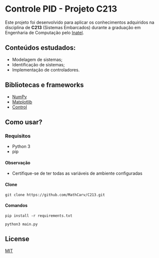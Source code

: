 # Controle PID - Projeto C213

Este projeto foi desenvolvido para aplicar os conhecimentos adquiridos na disciplina de **C213** (Sistemas Embarcados) durante a graduação em Engenharia de Computação pelo [Inatel](https://inatel.br/home/).

## Conteúdos estudados:
* Modelagem de sistemas;
* Identificação de sistemas;
* Implementação de controladores.

## Bibliotecas e frameworks
* [NumPy](https://numpy.org/)
* [Matplotlib](https://matplotlib.org/)
* [Control](https://pypi.org/project/control/)

## Como usar?

### Requisitos
 * Python 3
 * pip
 
#### Observação
 * Certifique-se de ter todas as variáveis de ambiente configuradas
 
#### Clone

```
git clone https://github.com/MathCarv/C213.git
```
#### Comandos

```
pip install -r requirements.txt 
```

```
python3 main.py
```

## License
[MIT](https://choosealicense.com/licenses/mit/)
